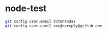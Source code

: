 # node-test

```bash
git config user.email OctoPandas
git config user.eamil xxx@noreply@github.com
```
